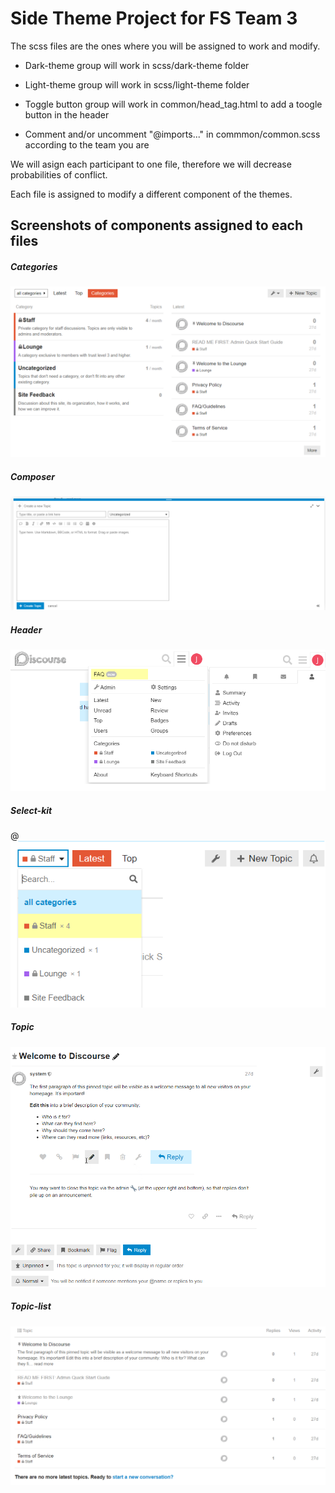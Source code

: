 # Side Theme Project for FS Team 3

The scss files are the ones where you will be assigned to work and modify.

-   Dark-theme group will work in scss/dark-theme folder

-   Light-theme group will work in scss/light-theme folder

-   Toggle button group will work in common/head_tag.html to add a toogle button in the header

-   Comment and/or uncomment "@imports..." in commmon/common.scss according to the team you are

We will asign each participant to one file, therefore we will decrease
probabilities of conflict.

Each file is assigned to modify a different component of the themes.

## Screenshots of components assigned to each files

##### Categories

![Categories](https://github.com/jumagura/skeleton/blob/main/images/categories.png?raw=true)

##### Composer

![Composer](https://github.com/jumagura/skeleton/blob/main/images/composer.png?raw=true)

##### Header

![Header](https://github.com/jumagura/skeleton/blob/main/images/header.png?raw=true)

##### Select-kit

@![Select-kit](https://github.com/jumagura/skeleton/blob/main/images/select-kit.png?raw=true)

##### Topic

![Topic](https://github.com/jumagura/skeleton/blob/main/images/topic.png?raw=true)

##### Topic-list

![Topic-list](https://github.com/jumagura/skeleton/blob/main/images/topic-list.png?raw=true)
